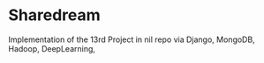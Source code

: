 # Sharedream
Implementation of the 13rd Project in nil repo via Django, MongoDB, Hadoop, DeepLearning,
